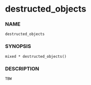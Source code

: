 # destructed_objects

### NAME

    destructed_objects

### SYNOPSIS

    mixed * destructed_objects()

### DESCRIPTION

    TBW


